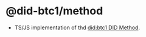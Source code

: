 # @did-btc1/method

* TS/JS implementation of thd [did:btc1 DID Method](https://dcdpr.github.io/did-btc1/).
